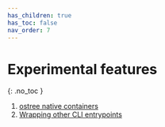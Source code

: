 ```yaml
---
has_children: true
has_toc: false
nav_order: 7
---
```


# Experimental features
{: .no_toc }

1. [ostree native containers](container.md)
1. [Wrapping other CLI entrypoints](cliwrap.md)
